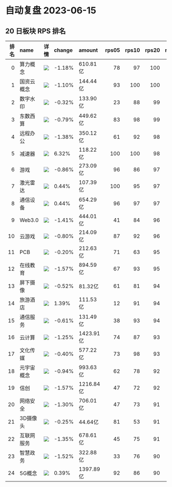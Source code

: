 # 自动复盘 2023-06-15
## 20 日板块 RPS 排名
|   排名 | name       | 详情                                                                                                | change   | amount    |   rps05 |   rps10 |   rps20 |   rps50 |   rps120 |   rps250 | volume      |
|-------:|:-----------|:----------------------------------------------------------------------------------------------------|:---------|:----------|--------:|--------:|--------:|--------:|---------:|---------:|:------------|
|      0 | 算力概念   | ![](https://sykent-blog-image.oss-cn-beijing.aliyuncs.com/quant/image/2023/6/1686818223928-tmp.jpg) | -1.18%   | 610.81亿  |      78 |      97 |     100 |     100 |        0 |        0 | 2034.42万手 |
|      1 | 国资云概念 | ![](https://sykent-blog-image.oss-cn-beijing.aliyuncs.com/quant/image/2023/6/1686818225380-tmp.jpg) | -1.10%   | 144.44亿  |      93 |     100 |     100 |      91 |       97 |       99 | 705.21万手  |
|      2 | 数字水印   | ![](https://sykent-blog-image.oss-cn-beijing.aliyuncs.com/quant/image/2023/6/1686818226064-tmp.jpg) | -0.32%   | 133.90亿  |      23 |      88 |      99 |      92 |        0 |        0 | 719.50万手  |
|      3 | 东数西算   | ![](https://sykent-blog-image.oss-cn-beijing.aliyuncs.com/quant/image/2023/6/1686818227025-tmp.jpg) | -0.79%   | 449.62亿  |      83 |      98 |      99 |      96 |       99 |       99 | 2533.07万手 |
|      4 | 远程办公   | ![](https://sykent-blog-image.oss-cn-beijing.aliyuncs.com/quant/image/2023/6/1686818228059-tmp.jpg) | -1.38%   | 350.12亿  |      61 |      92 |      98 |      80 |       98 |       97 | 1788.33万手 |
|      5 | 减速器     | ![](https://sykent-blog-image.oss-cn-beijing.aliyuncs.com/quant/image/2023/6/1686818228930-tmp.jpg) | 6.32%    | 118.22亿  |     100 |     100 |      98 |      97 |       82 |        0 | 880.18万手  |
|      6 | 游戏       | ![](https://sykent-blog-image.oss-cn-beijing.aliyuncs.com/quant/image/2023/6/1686818229842-tmp.jpg) | -0.86%   | 273.09亿  |      96 |      86 |      97 |     100 |      100 |      100 | 2265.06万手 |
|      7 | 激光雷达   | ![](https://sykent-blog-image.oss-cn-beijing.aliyuncs.com/quant/image/2023/6/1686818230839-tmp.jpg) | 0.44%    | 107.39亿  |     100 |      95 |      97 |      92 |       73 |       87 | 424.10万手  |
|      8 | 通信设备   | ![](https://sykent-blog-image.oss-cn-beijing.aliyuncs.com/quant/image/2023/6/1686818231907-tmp.jpg) | 0.44%    | 654.29亿  |      96 |      97 |      97 |      97 |       92 |       94 | 2949.02万手 |
|      9 | Web3.0     | ![](https://sykent-blog-image.oss-cn-beijing.aliyuncs.com/quant/image/2023/6/1686818232668-tmp.jpg) | -1.41%   | 444.01亿  |      41 |      84 |      96 |      96 |      100 |        0 | 2820.87万手 |
|     10 | 云游戏     | ![](https://sykent-blog-image.oss-cn-beijing.aliyuncs.com/quant/image/2023/6/1686818233576-tmp.jpg) | -0.80%   | 214.09亿  |      87 |      92 |      96 |      99 |       99 |      100 | 1922.75万手 |
|     11 | PCB        | ![](https://sykent-blog-image.oss-cn-beijing.aliyuncs.com/quant/image/2023/6/1686818234560-tmp.jpg) | -0.20%   | 212.63亿  |      71 |      63 |      95 |      81 |       76 |       81 | 1243.61万手 |
|     12 | 在线教育   | ![](https://sykent-blog-image.oss-cn-beijing.aliyuncs.com/quant/image/2023/6/1686818235575-tmp.jpg) | -1.57%   | 894.59亿  |      67 |      93 |      95 |      98 |       98 |       98 | 6008.92万手 |
|     13 | 屏下摄像   | ![](https://sykent-blog-image.oss-cn-beijing.aliyuncs.com/quant/image/2023/6/1686818236545-tmp.jpg) | -0.52%   | 81.32亿   |      61 |      81 |      94 |      68 |       80 |       66 | 772.58万手  |
|     14 | 旅游酒店   | ![](https://sykent-blog-image.oss-cn-beijing.aliyuncs.com/quant/image/2023/6/1686818237527-tmp.jpg) | 1.39%    | 111.53亿  |      12 |      91 |      94 |      34 |       42 |       85 | 420.55万手  |
|     15 | 通信服务   | ![](https://sykent-blog-image.oss-cn-beijing.aliyuncs.com/quant/image/2023/6/1686818238528-tmp.jpg) | -0.61%   | 131.49亿  |      38 |      93 |      94 |      93 |       91 |       91 | 1184.10万手 |
|     16 | 云计算     | ![](https://sykent-blog-image.oss-cn-beijing.aliyuncs.com/quant/image/2023/6/1686818239476-tmp.jpg) | -1.25%   | 1423.91亿 |      74 |      87 |      93 |      86 |       95 |       96 | 8036.61万手 |
|     17 | 文化传媒   | ![](https://sykent-blog-image.oss-cn-beijing.aliyuncs.com/quant/image/2023/6/1686818240457-tmp.jpg) | -0.40%   | 577.22亿  |      73 |      98 |      93 |      99 |       97 |       97 | 4336.43万手 |
|     18 | 元宇宙概念 | ![](https://sykent-blog-image.oss-cn-beijing.aliyuncs.com/quant/image/2023/6/1686818241443-tmp.jpg) | -0.94%   | 993.63亿  |      62 |      78 |      92 |      94 |       96 |       96 | 6681.59万手 |
|     19 | 信创       | ![](https://sykent-blog-image.oss-cn-beijing.aliyuncs.com/quant/image/2023/6/1686818242200-tmp.jpg) | -1.57%   | 1216.84亿 |      47 |      72 |      92 |      81 |       96 |        0 | 6106.72万手 |
|     20 | 网络安全   | ![](https://sykent-blog-image.oss-cn-beijing.aliyuncs.com/quant/image/2023/6/1686818243242-tmp.jpg) | -1.30%   | 706.01亿  |      47 |      73 |      91 |      64 |       92 |       94 | 4518.99万手 |
|     21 | 3D摄像头   | ![](https://sykent-blog-image.oss-cn-beijing.aliyuncs.com/quant/image/2023/6/1686818244192-tmp.jpg) | -0.25%   | 44.64亿   |      81 |      53 |      91 |      57 |       61 |       44 | 363.45万手  |
|     22 | 互联网服务 | ![](https://sykent-blog-image.oss-cn-beijing.aliyuncs.com/quant/image/2023/6/1686818245176-tmp.jpg) | -1.35%   | 678.61亿  |      45 |      75 |      91 |      75 |       94 |       95 | 4061.99万手 |
|     23 | 智慧政务   | ![](https://sykent-blog-image.oss-cn-beijing.aliyuncs.com/quant/image/2023/6/1686818246141-tmp.jpg) | -1.52%   | 322.88亿  |      33 |      76 |      90 |      76 |       91 |       93 | 1925.80万手 |
|     24 | 5G概念     | ![](https://sykent-blog-image.oss-cn-beijing.aliyuncs.com/quant/image/2023/6/1686818247091-tmp.jpg) | 0.39%    | 1397.89亿 |      92 |      86 |      90 |      88 |       84 |       84 | 8322.10万手 |